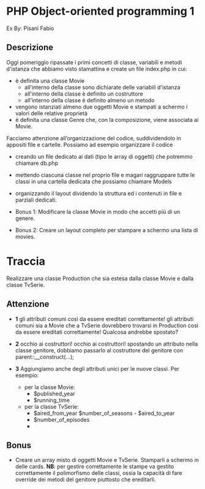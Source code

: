 #  PHP Object-oriented programming 1
Ex By: Pisani Fabio

## Descrizione

Oggi pomeriggio ripassate i primi concetti di classe, 
variabili e metodi d'istanza che abbiamo visto stamattina 
e create un file index.php in cui:

- è definita una classe Movie
    - all'interno della classe sono dichiarate delle variabili d'istanza
    - all'interno della classe è definito un costruttore
    - all'interno della classe è definito almeno un metodo
- vengono istanziati almeno due oggetti Movie e stampati 
    a schermo i valori delle relative proprietà
- è definita una classe Genre che, con la composizione, viene associata ai Movie.


Facciamo attenzione all’organizzazione del codice, suddividendolo in appositi file e cartelle. Possiamo ad esempio organizzare il codice
- creando un file dedicato ai dati (tipo le array di oggetti) che potremmo chiamare db.php
- mettendo ciascuna classe nel proprio file e magari raggruppare tutte le classi in una cartella dedicata che possiamo chiamare Models
- organizzando il layout dividendo la struttura ed i contenuti in file e parziali dedicati.

- Bonus 1:
Modificare la classe Movie in modo che accetti più di un genere.
- Bonus 2:
Creare un layout completo per stampare a schermo una lista di movies.


# Traccia

Realizzare una classe Production che sia estesa dalla classe Movie e dalla classe TvSerie.

## Attenzione 

- **1** gli attributi comuni così da essere ereditati correttamente!
    gli attributi comuni sia a Movie che a TvSerie dovrebbero trovarsi in Production così da essere ereditati correttamente! Qualcosa andrebbe spostato?

- **2** occhio ai costruttori!
    occhio ai costruttori! spostando un attributo nella classe genitore, dobbiamo passarlo al costruttore del genitore con parent::__construct(...);

- **3** Aggiungiamo anche degli attributi unici per le nuove classi. 
    Per esempio:
    - per la classe Movie:
        - $published_year <!-- anno di pubblicazione -->
        - $running_time <!-- durata in minuti -->
    - per la classe TvSerie:
        - $aired_from_year <!-- anno di messa in onda del primo episodio -->
   $number_of_seasons     - $aired_to_year <!-- anno di messa in onda dell'ultimo episodio -->
        - $number_of_episodes <!-- numero di episodi -->
        -  <!-- numero di stagioni -->

## Bonus

- Creare un array misto di oggetti Movie e TvSerie. Stamparli a schermo in delle cards.
    **NB**: per gestire correttamente le stampe va gestito correttamente il polimorfismo delle classi, ossia la capacità di fare override dei metodi del genitore piuttosto che ereditarli.